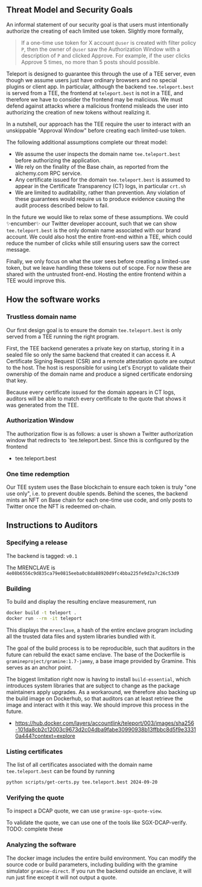 ## Threat Model and Security Goals

An informal statement of our security goal is that users must intentionally authorize the creating of each limited use token.
Slightly more formally,
> If a one-time use token for X account `@user` is created with filter policy `P`, then the owner of `@user` saw the Authorization Window with a description of `P` and clicked Approve.
For example, if the user clicks Approve 5 times, no more than 5 posts should possible.

Teleport is designed to guarantee this through the use of a TEE server, even though we assume users just have ordinary browsers and no special plugins or client app.
In particular, although the backend `tee.teleport.best` is served from a TEE, the frontend at `teleport.best` is not in a TEE, and therefore we have to consider the frontend may be malicious. We must defend against attacks where a malicious frontend misleads the user into authorizing the creation of new tokens without realizing it.

In a nutshell, our approach has the TEE require the user to interact with an unskippable "Approval Window" before creating each limited-use token.

The following additional assumptions complete our threat model:
- We assume the user inspects the domain name `tee.teleport.best` before authorizing the application.
- We rely on the finality of the Base chain, as reported from the alchemy.com RPC service.
- Any certificate issued for the domain `tee.teleport.best` is assumed to appear in the Certificate Transparency (CT) logs, in particular `crt.sh`
- We are limited to auditability, rather than prevention. Any violation of these guarantees would require us to produce evidence causing the audit process described below to fail.

In the future we would like to relax some of these assumptions. We could ✨encumber✨ our Twitter developer account, such that we can show `tee.teleport.best` is the only domain name associated with our brand account. We could also host the entire front-end within a TEE, which could reduce the number of clicks while still ensuring users saw the correct message.

Finally, we only focus on what the user sees before creating a limited-use token, but we leave handling these tokens out of scope. For now these are shared with the untrusted front-end. Hosting the entire frontend within a TEE would improve this.

## How the software works

### Trustless domain name

Our first design goal is to ensure the domain `tee.teleport.best` is only served from a TEE running the right program.

First, the TEE backend generates a private key on startup, storing it in a sealed file so only the same backend that created it can access it.
A Certificate Signing Request (CSR) and a remote attestation quote are output to the host.
The host is responsible for using Let's Encrypt to validate their ownership of the domain name and produce a signed certificate endorsing that key.

Because every certificate issued for the domain appears in CT logs, auditors will be able to match every certificate to the quote that shows it was generated from the TEE.

### Authorization Window

The authorization flow is as follows:
  a user is shown a Twitter authorization window that redirects to `tee.teleport.best. Since this is configured by the frontend 
  - tee.teleport.best 

### One time redemption
Our TEE system uses the Base blockchain to ensure each token is truly "one use only", i.e. to prevent double spends.
Behind the scenes, the backend mints an NFT on Base chain for each one-time use code, and only posts to Twitter once the NFT is redeemed on-chain.

## Instructions to Auditors

### Specifying a release

The backend is tagged: `v0.1`

The MRENCLAVE is `4e08b6556c9d835ca79e0815eeba0c8da88920d9fc4bba225fe9d2a7c26c53d9`

### Building

To build and display the resulting enclave measurement, run
```bash
docker build -t teleport .
docker run --rm -it teleport
```

This displays the `mrenclave`, a hash of the entire enclave program including all the trusted data files and system libraries bundled with it.

The goal of the build process is to be reproducible, such that auditors in the future can rebuild the exact same enclave.
The base of the Dockerfile is `gramineproject/gramine:1.7-jammy`, a base image provided by Gramine. This serves as an anchor point.

The biggest limitation right now is having to install `build-essential`, which introduces system libraries that are subject to change as the package maintainers apply upgrades. As a workaround, we therefore also backing up the build image on Dockerhub, so that auditors can at least retrieve the image and interact with it this way. We should improve this process in the future.

- https://hub.docker.com/layers/accountlink/teleport/003/images/sha256-101da8cb2c12003c9673d2c04dba9fabe30990938b13ffbbc8d5f9e33310a444?context=explore

### Listing certificates

The list of all certificates associated with the domain name `tee.teleport.best` can be found by running
```bash
python scripts/get-certs.py tee.teleport.best 2024-09-20
```

### Verifying the quote

To inspect a DCAP quote, we can use `gramine-sgx-quote-view`.

To validate the quote, we can use one of the tools like SGX-DCAP-verify. TODO: complete these

### Analyzing the software
The docker image includes the entire build environment.
You can modify the source code or build parameters, including building with the gramine simulator `gramine-direct`.
If you run the backend outside an enclave, it will run just fine except it will not output a quote.

